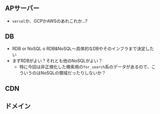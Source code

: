 #

## APサーバー

- `vercel`か、GCPかAWSのあれこれか…?

## DB

- RDB or NoSQL o RDB&NoSQL〜具体的なDBやそのインフラまで決定したい
- まずRDBがよい？それとも他のNoSQLがよい？
  - 特に今回は非正規化した検索用の`for_search`系のデータがあるので、こういうのはNoSQLの領域だったりしないか？

## CDN

## ドメイン
